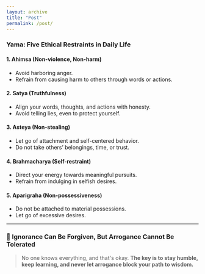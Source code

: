 ```yaml
---
layout: archive
title: "Post"
permalink: /post/
---
```


### Yama: Five Ethical Restraints in Daily Life
#### 1. Ahimsa (Non-violence, Non-harm)
- Avoid harboring anger.
- Refrain from causing harm to others through words or actions.

#### 2. Satya (Truthfulness)
- Align your words, thoughts, and actions with honesty.
- Avoid telling lies, even to protect yourself.

#### 3. Asteya (Non-stealing)
- Let go of attachment and self-centered behavior.
- Do not take others’ belongings, time, or trust.

#### 4. Brahmacharya (Self-restraint)
- Direct your energy towards meaningful pursuits.
- Refrain from indulging in selfish desires.

#### 5. Aparigraha (Non-possessiveness)
- Do not be attached to material possessions.
- Let go of excessive desires.

---
### 📝 Ignorance Can Be Forgiven, But Arrogance Cannot Be Tolerated
> No one knows everything, and that's okay.
**The key is to stay humble, keep learning, and never let arrogance block your path to wisdom.**  
